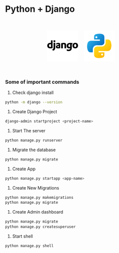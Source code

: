 # Python + Django


<br />
<br />
<div align="center" style="display: flex;align-items: center; justify-content: center; width: 100%; gap: 10px">
<img src="./images/icon.png" alt="Icon" /><br />
<img src="./images/python.png" alt="Icon" /><br />
</div>
<br />
<br />

### Some of important commands 

1. Check django install
```sh
python -m django --version
```
1. Create Django Project
```sh
django-admin startproject <project-name>
```

1. Start The server
```sh
python manage.py runserver
```

1. Migrate the database
```sh
python manage.py migrate
```

1. Create App
```sh
python manage.py startapp <app-name>
```

1. Create New Migrations
```sh
python manage.py makemigrations
python manage.py migrate
```

1. Create Admin dashboard
```sh
python manage.py migrate
python manage.py createsuperuser
```

1. Start shell
```sh
python manage.py shell
```
